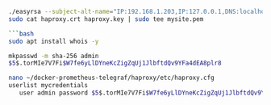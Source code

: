 ```bash
./easyrsa --subject-alt-name="IP:192.168.1.203,IP:127.0.0.1,DNS:localhost" build-server-full haproxy nopass
sudo cat haproxy.crt haproxy.key | sudo tee mysite.pem

```bash
sudo apt install whois -y

mkpasswd -m sha-256 admin
$5$.torMIe7V7Fi$W7fe6yLlDYneKcZigZqUj1JlbftdQv9YFa4dEA8plr8
```

```bash
nano ~/docker-prometheus-telegraf/haproxy/etc/haproxy.cfg
userlist mycredentials
   user admin password $5$.torMIe7V7Fi$W7fe6yLlDYneKcZigZqUj1JlbftdQv9YFa4dEA8plr8
```
